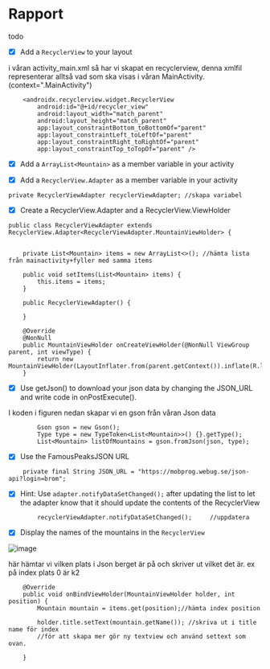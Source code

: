 
# Rapport

todo
    
- [x]   Add a `RecyclerView` to your layout

i våran activity_main.xml så har vi skapat en recyclerview, denna xmlfil representerar alltså vad som ska visas i våran MainActivity. (context=".MainActivity")

```
    <androidx.recyclerview.widget.RecyclerView
        android:id="@+id/recycler_view"
        android:layout_width="match_parent"
        android:layout_height="match_parent"
        app:layout_constraintBottom_toBottomOf="parent"
        app:layout_constraintLeft_toLeftOf="parent"
        app:layout_constraintRight_toRightOf="parent"
        app:layout_constraintTop_toTopOf="parent" />
```

- [x]   Add a `ArrayList<Mountain>` as a member variable in your activity






- [x]   Add a `RecyclerView.Adapter` as a member variable in your activity


```
private RecyclerViewAdapter recyclerViewAdapter; //skapa variabel
```



- [x]   Create a RecyclerView.Adapter and a RecyclerView.ViewHolder

```
public class RecyclerViewAdapter extends RecyclerView.Adapter<RecyclerViewAdapter.MountainViewHolder> {


    private List<Mountain> items = new ArrayList<>(); //hämta lista från mainactivity+fyller med samma items

    public void setItems(List<Mountain> items) {
        this.items = items;
    }

    public RecyclerViewAdapter() {

    }

    @Override
    @NonNull
    public MountainViewHolder onCreateViewHolder(@NonNull ViewGroup parent, int viewType) {
        return new MountainViewHolder(LayoutInflater.from(parent.getContext()).inflate(R.layout.mountain,parent,false));
    }
```








- [x]   Use getJson() to download your json data by changing the JSON_URL and write code in onPostExecute().

I koden i figuren nedan skapar vi en gson från våran Json data 

```
        Gson gson = new Gson();
        Type type = new TypeToken<List<Mountain>>() {}.getType();
        List<Mountain> listOfMountains = gson.fromJson(json, type);
```

- [x]   Use the FamousPeaksJSON URL

```
    private final String JSON_URL = "https://mobprog.webug.se/json-api?login=brom";
```



- [x]   Hint: Use `adapter.notifyDataSetChanged();` after updating the list to let the adapter know that it should update the contents of the RecyclerView

```
        recyclerViewAdapter.notifyDataSetChanged();     //uppdatera

```


- [x] Display the names of the mountains in the `RecyclerView` 


![image](https://user-images.githubusercontent.com/102797583/168656631-a3bbf233-0722-47af-a8d9-f279205e700d.png)

här hämtar vi vilken plats i Json berget är på och skriver ut vilket det är. ex på index plats 0 är k2

```
    @Override
    public void onBindViewHolder(MountainViewHolder holder, int position) {
        Mountain mountain = items.get(position);//hämta index position

        holder.title.setText(mountain.getName()); //skriva ut i title name för index
        //för att skapa mer gör ny textview och använd settext som ovan.

    }
```



